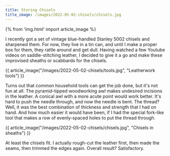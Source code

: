 ```yaml
---
title: Storing Chisels
title_image: /images/2022-05-02-chisels/chisels.jpg
---
```


{% from 'img.html' import article_image %}


I recently got a set of vintage blue-handled Stanley 5002 chisels and sharpened them. For now, they live in a tin can, and until I make a proper box for them, they rattle around and get dull. Having watched a few Youtube videos on saddle-stitching leather, I decided to give it a go and make these improvised sheaths or scabbards for the chisels.

<!--more-->

{{ article_image("/images/2022-05-02-chisels/tools.jpg", "Leatherwork tools") }}

Turns out that common household tools can get the job done, but it's not fun at all. The pyramid-tipped woodworking awl makes undesired incisions in the leather. A conical awl with a more acute point would work better. It's hard to push the needle through, and now the needle is bent. The thread? Well, it was the best combination of thickness and strength that I had on hand. And how much easier it would have been, if I had the special fork-like tool that makes a row of evenly-spaced holes to put the thread through.

{{ article_image("/images/2022-05-02-chisels/chisels.jpg", "Chisels in sheaths") }}

At least the chisels fit. I actually rough-cut the leather first, then made the seams, then trimmed the edges again. Overall result? Satisfactory.
